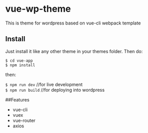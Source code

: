 # vue-wp-theme

This is theme for wordpress based on vue-cli webpack template

## Install

Just install it like any other theme in your themes folder. Then do:

`$ cd vue-app`  
`$ npm install`

then:

`$ npm run dev` //for live development  
`$ npm run build` //for deploying into wordpress

##Features

- vue-cli
- vuex
- vue-router
- axios
